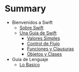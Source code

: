 # Summary

* Bienvenidos a Swift
   * [Sobre Swift](1-1.md)
   * [Una Guia de Swift](1-2.md)
   		* [Valores Simples](1-2-1.md)
   		* [Control de Flujo](1-2-2.md)
   		* [Funciones y Clausuras](1-2-3.md)
   		* [Objetos y Clases](1-2-4.md)
* Guia de Lenguaje
	*  [Lo Basico](2-1.md)

